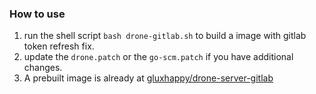 ### How to use

1. run the shell script ```bash drone-gitlab.sh``` to build a image with gitlab token refresh fix.
2. update the ```drone.patch``` or the ```go-scm.patch``` if you have additional changes.
3. A prebuilt image is already at [gluxhappy/drone-server-gitlab](https://hub.docker.com/repository/docker/gluxhappy/drone-server-gitlab)